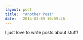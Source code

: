 ```yaml
---
layout: post
title:  "Another Post"
date:   2014-03-09 10:55:46
---
```


I just love to write posts about stuff!
